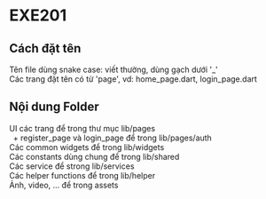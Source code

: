 # EXE201
## Cách đặt tên
Tên file dùng snake case: viết thường, dùng gạch dưới '_'<br>
Các trang đặt tên có từ 'page', vd: home_page.dart, login_page.dart
## Nội dung Folder
UI các trang để trong thư mục lib/pages<br>
&ensp;+ register_page và login_page để trong lib/pages/auth<br>
Các common widgets để trong lib/widgets<br>
Các constants dùng chung để trong lib/shared<br>
Các service để strong lib/services<br>
Các helper functions để trong lib/helper<br> 
Ảnh, video, ... để trong assets